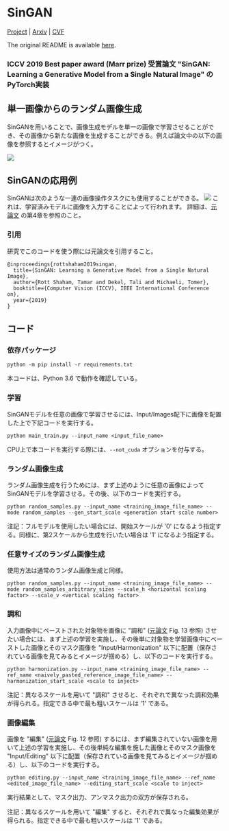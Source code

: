 # SinGAN

[Project](https://tamarott.github.io/SinGAN.htm) | [Arxiv](https://arxiv.org/pdf/1905.01164.pdf) | [CVF](http://openaccess.thecvf.com/content_ICCV_2019/papers/Shaham_SinGAN_Learning_a_Generative_Model_From_a_Single_Natural_Image_ICCV_2019_paper.pdf) 

The original README is available [here](README_ORIGINAL.md).
### ICCV 2019 Best paper award (Marr prize) 受賞論文 "SinGAN: Learning a Generative Model from a Single Natural Image" のPyTorch実装


## 単一画像からのランダム画像生成
SinGANを用いることで、画像生成モデルを単一の画像で学習させることができ、その画像から新たな画像を生成することができる。例えば論文中の以下の画像を参照するとイメージがつく。

![](imgs/teaser.PNG)


## SinGANの応用例
SinGANは次のような一連の画像操作タスクにも使用することができる。
 ![](imgs/manipulation.PNG)
これは、学習済みモデルに画像を入力することによって行われます。
詳細は、[元論文](https://arxiv.org/pdf/1905.01164.pdf) の第4章を参照のこと。

### 引用
研究でこのコードを使う際には元論文を引用すること。

```
@inproceedings{rottshaham2019singan,
  title={SinGAN: Learning a Generative Model from a Single Natural Image},
  author={Rott Shaham, Tamar and Dekel, Tali and Michaeli, Tomer},
  booktitle={Computer Vision (ICCV), IEEE International Conference on},
  year={2019}
}
```

## コード

### 依存パッケージ

```
python -m pip install -r requirements.txt
```

本コードは、Python 3.6 で動作を確認している。

###  学習
SinGANモデルを任意の画像で学習させるには、Input/Images配下に画像を配置した上で下記コードを実行する。

```
python main_train.py --input_name <input_file_name>
```

CPU上で本コードを実行する際には、`--not_cuda` オプションを付与する。

###  ランダム画像生成
ランダム画像生成を行うためには、まず上述のように任意の画像によってSinGANモデルを学習させる。その後、以下のコードを実行する。

```
python random_samples.py --input_name <training_image_file_name> --mode random_samples --gen_start_scale <generation start scale number>
```

注記：フルモデルを使用したい場合には、開始スケールが '0' になるよう指定する。同様に、第2スケールから生成を行いたい場合は '1' になるよう指定する。

###  任意サイズのランダム画像生成
使用方法は通常のランダム画像生成と同様。

```
python random_samples.py --input_name <training_image_file_name> --mode random_samples_arbitrary_sizes --scale_h <horizontal scaling factor> --scale_v <vertical scaling factor>
```

###  調和

入力画像中にペーストされた対象物を画像に "調和" ([元論文](https://arxiv.org/pdf/1905.01164.pdf) Fig. 13 参照) させたい場合には、まず上述の学習を実施し、その後単に対象物を学習画像中にペーストした画像とそのマスク画像を "Input/Harmonization" 以下に配置（保存されている画像を見てみるとイメージが掴める）し、以下のコードを実行する。

```
python harmonization.py --input_name <training_image_file_name> --ref_name <naively_pasted_reference_image_file_name> --harmonization_start_scale <scale to inject>

```

注記：異なるスケールを用いて "調和" させると、それぞれで異なった調和効果が得られる。指定できる中で最も粗いスケールは '1' である。

###  画像編集

画像を "編集" ([元論文](https://arxiv.org/pdf/1905.01164.pdf) Fig. 12 参照) するには、まず編集されていない画像を用いて上述の学習を実施し、その後単純な編集を施した画像とそのマスク画像を "Input/Editing" 以下に配置（保存されている画像を見てみるとイメージが掴める）し、以下のコードを実行する。

```
python editing.py --input_name <training_image_file_name> --ref_name <edited_image_file_name> --editing_start_scale <scale to inject>

```
実行結果として、マスク出力、アンマスク出力の双方が保存される。

注記：異なるスケールを用いて "編集" すると、それぞれで異なった編集効果が得られる。指定できる中で最も粗いスケールは '1' である。

